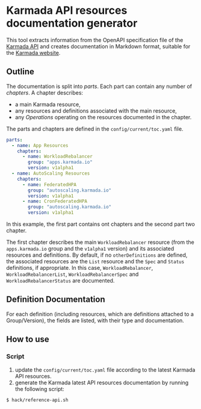 # Karmada API resources documentation generator

This tool extracts information from the OpenAPI specification file of the [Karmada API](https://github.com/karmada-io/karmada/blob/master/api/openapi-spec/swagger.json) and creates documentation in Markdown format, suitable for the [Karmada website](https://karmada.io/docs/category/karmada-api).

## Outline

The documentation is split into *parts*. Each part can contain any number of *chapters*. A chapter describes:

- a main Karmada resource,
- any resources and definitions associated with the main resource,
- any *Operations* operating on the resources documented in the chapter.

The parts and chapters are defined in the `config/current/toc.yaml` file.

```yaml
parts:
  - name: App Resources
    chapters:
      - name: WorkloadRebalancer
        group: "apps.karmada.io"
        version: v1alpha1
  - name: AutoScaling Resources
    chapters:
      - name: FederatedHPA
        group: "autoscaling.karmada.io"
        version: v1alpha1
      - name: CronFederatedHPA
        group: "autoscaling.karmada.io"
        version: v1alpha1
```

In this example, the first part contains ont chapters and the second part two chapter.

The first chapter describes the main `WorkloadRebalancer` resource (from the `apps.karmada.io` group and the `v1alpha1` version) and its associated resources and definitions. By default, if no `otherDefinitions` are defined, the associated resources are the `List` resource and the `Spec` and `Status` definitions, if appropriate. In this case, `WorkloadRebalancer`, `WorkloadRebalancerList`, `WorkloadRebalancerSpec` and `WorkloadRebalancerStatus` are documented.

## Definition Documentation

For each definition (including resources, which are definitions attached to a Group/Version), the fields are listed, with their type and documentation.

## How to use

### Script

1. update the `config/current/toc.yaml` file according to the latest Karmada API resources.
2. generate the Karmada latest API resources documentation by running the following script:
```shell
$ hack/reference-api.sh
```

